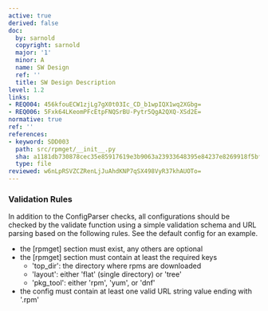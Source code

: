 ```yaml
---
active: true
derived: false
doc:
  by: sarnold
  copyright: sarnold
  major: '1'
  minor: A
  name: SW Design
  ref: ''
  title: SW Design Description
level: 1.2
links:
- REQ004: 456kfouECW1zjLg7gX0t03Ic_CD_b1wpIQX1wq2XGbg=
- REQ006: 5Fxk64LKeomPFcEtpFNQSrBU-Pytr5QgA2QXQ-XSd2E=
normative: true
ref: ''
references:
- keyword: SDD003
  path: src/rpmget/__init__.py
  sha: a1181db730878cec35e85917619e3b9063a23933648395e84237e8269918f5bf
  type: file
reviewed: w6nLpRSVZCZRenLjJuAhdKNP7qSX498VyR37khAUOTo=
---
```


### Validation Rules

In addition to the ConfigParser checks, all configurations should be checked
by the validate function using a simple validation schema and URL parsing
based on the following rules. See the default config for an example.

- the [rpmget] section must exist, any others are optional
- the [rpmget] section must contain at least the required keys
  - 'top_dir': the directory where rpms are downloaded
  - 'layout': either 'flat' (single directory) or 'tree'
  - 'pkg_tool': either 'rpm', 'yum', or 'dnf'
- the config must contain at least one valid URL string value ending with '.rpm'